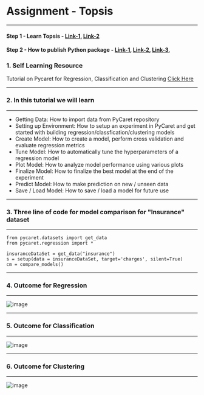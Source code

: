 # **Assignment - Topsis**

---
#### **Step 1** - Learn Topsis - <a href="https://www.youtube.com/watch?v=kfcN7MuYVeI">Link-1</a>, <a href="https://www.youtube.com/watch?v=9P9Gs8o9oHk">Link-2</a>

#### **Step 2** - How to publish Python package - <a href="https://medium.com/@joel.barmettler/how-to-upload-your-python-package-to-pypi-65edc5fe9c56">Link-1</a>, <a href="https://www.youtube.com/watch?v=Qs91v2Tofys">Link-2</a>, <a href="https://www.youtube.com/watch?v=tEFkHEKypLI">Link-3</a>, 


### **1. Self Learning Resource**

Tutorial on Pycaret for Regression, Classification and Clustering <a href="https://pycaret.readthedocs.io/en/latest/tutorials.html"> Click Here</a> 


---
### **2. In this tutorial we will learn**
---
- Getting Data: How to import data from PyCaret repository
- Setting up Environment: How to setup an experiment in PyCaret and get started with building regression/classfication/clustering models
- Create Model: How to create a model, perform cross validation and evaluate regression metrics
- Tune Model: How to automatically tune the hyperparameters of a regression model
- Plot Model: How to analyze model performance using various plots
- Finalize Model: How to finalize the best model at the end of the experiment
- Predict Model: How to make prediction on new / unseen data
- Save / Load Model: How to save / load a model for future use

---
### **3. Three line of code for model comparison for "Insurance" dataset**
---
```
from pycaret.datasets import get_data
from pycaret.regression import *

insuranceDataSet = get_data("insurance")
s = setup(data = insuranceDataSet, target='charges', silent=True)
cm = compare_models()
```
---
### **4. Outcome for Regression**
---
![image](https://user-images.githubusercontent.com/7460892/131240765-b6d5b18d-aa4c-4a97-9143-e36d2f5fce8c.png)

---
### **5. Outcome for Classification**
---
![image](https://user-images.githubusercontent.com/7460892/131240746-52a257aa-6ebd-4b23-a35a-723b28531247.png)

---
### **6. Outcome for Clustering**
---
![image](https://user-images.githubusercontent.com/7460892/131206252-10a4e5ec-ec8f-4017-8617-ae46d47dcdcf.png)



